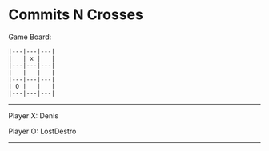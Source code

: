 Commits N Crosses
=================

 Game Board:

	|---|---|---|
	|   | x |   |
	|---|---|---|
	|   |   |   |
	|---|---|---|
	| O |   |   |
	|---|---|---|

-------------

 Player X: Denis
 
 Player O: LostDestro

-------------